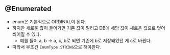 ## @Enumerated
- enum은 기본적으로 ORDINAL이 된다.
- 하지만 새로운 값이 들어가면 기존 값이 밀리고 DB에 해당 값이 새로운 값으로 덮어씌어질 수 있다.
  - 예를 들어 a, b -> a, c, b로 되면 기존에 b로 저장돼있던 게 c로 바뀐다.
- 따라서 무조건 `EnumType.STRING`으로 해야한다.
